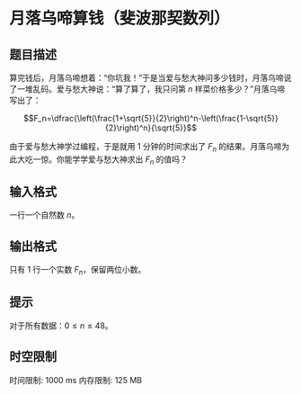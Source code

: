 # 月落乌啼算钱（斐波那契数列）

## 题目描述

算完钱后，月落乌啼想着：“你坑我！”于是当爱与愁大神问多少钱时，月落乌啼说了一堆乱码。爱与愁大神说：“算了算了，我只问第 $n$ 样菜价格多少？”月落乌啼写出了：

$$F_n=\dfrac{\left(\frac{1+\sqrt{5}}{2}\right)^n-\left(\frac{1-\sqrt{5}}{2}\right)^n}{\sqrt{5}}$$

由于爱与愁大神学过编程，于是就用 $1$ 分钟的时间求出了 $F_n$ 的结果。月落乌啼为此大吃一惊。你能学学爱与愁大神求出 $F_n$ 的值吗？



## 输入格式

一行一个自然数 $n$。

## 输出格式

只有 $1$ 行一个实数 $F_n$，保留两位小数。

## 提示

对于所有数据：$0 \leq n\leq 48$。

## 时空限制

时间限制: 1000 ms
内存限制: 125 MB
